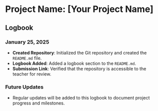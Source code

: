 # Project Name: [Your Project Name]

## Logbook

### January 25, 2025
- **Created Repository**: Initialized the Git repository and created the `README.md` file.
- **Logbook Added**: Added a logbook section to the `README.md`.
- **Submission Link**: Verified that the repository is accessible to the teacher for review.

### Future Updates
- Regular updates will be added to this logbook to document project progress and milestones.
